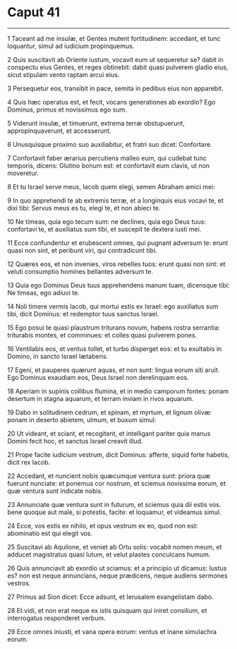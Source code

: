 # Caput 41

***

1 Taceant ad me insulæ, et Gentes mutent fortitudinem: accedant, et tunc loquantur, simul ad iudicium propinquemus.

2 Quis suscitavit ab Oriente iustum, vocavit eum ut sequeretur se? dabit in conspectu eius Gentes, et reges obtinebit: dabit quasi pulverem gladio eius, sicut stipulam vento raptam arcui eius.

3 Persequetur eos, transibit in pace, semita in pedibus eius non apparebit.

4 Quis hæc operatus est, et fecit, vocans generationes ab exordio? Ego Dominus, primus et novissimus ego sum.

5 Viderunt insulæ, et timuerunt, extrema terræ obstupuerunt, appropinquaverunt, et accesserunt.

6 Unusquisque proximo suo auxiliabitur, et fratri suo dicet: Confortare.

7 Confortavit faber ærarius percutiens malleo eum, qui cudebat tunc temporis, dicens: Glutino bonum est: et confortavit eum clavis, ut non moveretur.

8 Et tu Israel serve meus, Iacob quem elegi, semen Abraham amici mei:

9 In quo apprehendi te ab extremis terræ, et a longinquis eius vocavi te, et dixi tibi: Servus meus es tu, elegi te, et non abieci te.

10 Ne timeas, quia ego tecum sum: ne declines, quia ego Deus tuus: confortavi te, et auxiliatus sum tibi, et suscepit te dextera iusti mei.

11 Ecce confundentur et erubescent omnes, qui pugnant adversum te: erunt quasi non sint, et peribunt viri, qui contradicunt tibi.

12 Quæres eos, et non invenies, viros rebelles tuos: erunt quasi non sint: et veluti consumptio homines bellantes adversum te.

13 Quia ego Dominus Deus tuus apprehendens manum tuam, dicensque tibi: Ne timeas, ego adiuvi te.

14 Noli timere vermis Iacob, qui mortui estis ex Israel: ego auxiliatus sum tibi, dicit Dominus: et redemptor tuus sanctus Israel.

15 Ego posui te quasi plaustrum triturans novum, habens rostra serrantia: triturabis montes, et comminues: et colles quasi pulverem pones.

16 Ventilabis eos, et ventus tollet, et turbo disperget eos: et tu exultabis in Domino, in sancto Israel lætaberis.

17 Egeni, et pauperes quærunt aquas, et non sunt: lingua eorum siti aruit. Ego Dominus exaudiam eos, Deus Israel non derelinquam eos.

18 Aperiam in supinis collibus flumina, et in medio camporum fontes: ponam desertum in stagna aquarum, et terram inviam in rivos aquarum.

19 Dabo in solitudinem cedrum, et spinam, et myrtum, et lignum olivæ: ponam in deserto abietem, ulmum, et buxum simul:

20 Ut videant, et sciant, et recogitent, et intelligant pariter quia manus Domini fecit hoc, et sanctus Israel creavit illud.

21 Prope facite iudicium vestrum, dicit Dominus: afferte, siquid forte habetis, dicit rex Iacob.

22 Accedant, et nuncient nobis quæcumque ventura sunt: priora quæ fuerunt nunciate: et ponemus cor nostrum, et sciemus novissima eorum, et quæ ventura sunt indicate nobis.

23 Annunciate quæ ventura sunt in futurum, et sciemus quia dii estis vos. bene quoque aut male, si potestis, facite: et loquamur, et videamus simul.

24 Ecce, vos estis ex nihilo, et opus vestrum ex eo, quod non est: abominatio est qui elegit vos.

25 Suscitavi ab Aquilone, et veniet ab Ortu solis: vocabit nomen meum, et adducet magistratus quasi lutum, et velut plastes conculcans humum.

26 Quis annunciavit ab exordio ut sciamus: et a principio ut dicamus: Iustus es? non est neque annuncians, neque prædicens, neque audiens sermones vestros.

27 Primus ad Sion dicet: Ecce adsunt, et Ierusalem evangelistam dabo.

28 Et vidi, et non erat neque ex istis quisquam qui iniret consilium, et interrogatus responderet verbum.

29 Ecce omnes iniusti, et vana opera eorum: ventus et inane simulachra eorum.

